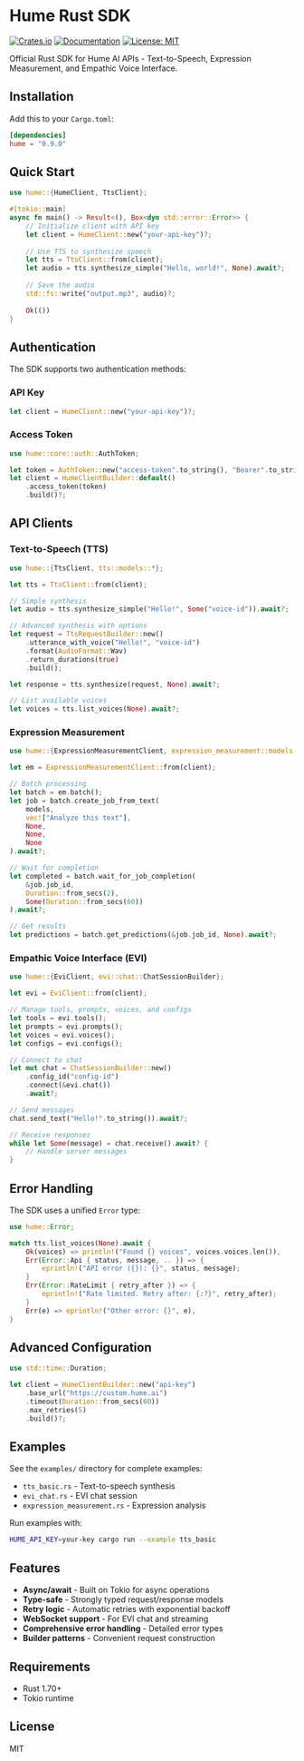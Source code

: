 # Hume Rust SDK

[![Crates.io](https://img.shields.io/crates/v/hume.svg)](https://crates.io/crates/hume)
[![Documentation](https://docs.rs/hume/badge.svg)](https://docs.rs/hume)
[![License: MIT](https://img.shields.io/badge/License-MIT-blue.svg)](https://opensource.org/licenses/MIT)

Official Rust SDK for Hume AI APIs - Text-to-Speech, Expression Measurement, and Empathic Voice Interface.

## Installation

Add this to your `Cargo.toml`:

```toml
[dependencies]
hume = "0.9.0"
```

## Quick Start

```rust
use hume::{HumeClient, TtsClient};

#[tokio::main]
async fn main() -> Result<(), Box<dyn std::error::Error>> {
    // Initialize client with API key
    let client = HumeClient::new("your-api-key")?;
    
    // Use TTS to synthesize speech
    let tts = TtsClient::from(client);
    let audio = tts.synthesize_simple("Hello, world!", None).await?;
    
    // Save the audio
    std::fs::write("output.mp3", audio)?;
    
    Ok(())
}
```

## Authentication

The SDK supports two authentication methods:

### API Key

```rust
let client = HumeClient::new("your-api-key")?;
```

### Access Token

```rust
use hume::core::auth::AuthToken;

let token = AuthToken::new("access-token".to_string(), "Bearer".to_string(), 3600);
let client = HumeClientBuilder::default()
    .access_token(token)
    .build()?;
```

## API Clients

### Text-to-Speech (TTS)

```rust
use hume::{TtsClient, tts::models::*};

let tts = TtsClient::from(client);

// Simple synthesis
let audio = tts.synthesize_simple("Hello!", Some("voice-id")).await?;

// Advanced synthesis with options
let request = TtsRequestBuilder::new()
    .utterance_with_voice("Hello!", "voice-id")
    .format(AudioFormat::Wav)
    .return_durations(true)
    .build();

let response = tts.synthesize(request, None).await?;

// List available voices
let voices = tts.list_voices(None).await?;
```

### Expression Measurement

```rust
use hume::{ExpressionMeasurementClient, expression_measurement::models::*};

let em = ExpressionMeasurementClient::from(client);

// Batch processing
let batch = em.batch();
let job = batch.create_job_from_text(
    models,
    vec!["Analyze this text"],
    None,
    None,
    None
).await?;

// Wait for completion
let completed = batch.wait_for_job_completion(
    &job.job_id,
    Duration::from_secs(2),
    Some(Duration::from_secs(60))
).await?;

// Get results
let predictions = batch.get_predictions(&job.job_id, None).await?;
```

### Empathic Voice Interface (EVI)

```rust
use hume::{EviClient, evi::chat::ChatSessionBuilder};

let evi = EviClient::from(client);

// Manage tools, prompts, voices, and configs
let tools = evi.tools();
let prompts = evi.prompts();
let voices = evi.voices();
let configs = evi.configs();

// Connect to chat
let mut chat = ChatSessionBuilder::new()
    .config_id("config-id")
    .connect(&evi.chat())
    .await?;

// Send messages
chat.send_text("Hello!".to_string()).await?;

// Receive responses
while let Some(message) = chat.receive().await? {
    // Handle server messages
}
```

## Error Handling

The SDK uses a unified `Error` type:

```rust
use hume::Error;

match tts.list_voices(None).await {
    Ok(voices) => println!("Found {} voices", voices.voices.len()),
    Err(Error::Api { status, message, .. }) => {
        eprintln!("API error ({}): {}", status, message);
    }
    Err(Error::RateLimit { retry_after }) => {
        eprintln!("Rate limited. Retry after: {:?}", retry_after);
    }
    Err(e) => eprintln!("Other error: {}", e),
}
```

## Advanced Configuration

```rust
use std::time::Duration;

let client = HumeClientBuilder::new("api-key")
    .base_url("https://custom.hume.ai")
    .timeout(Duration::from_secs(60))
    .max_retries(5)
    .build()?;
```

## Examples

See the `examples/` directory for complete examples:
- `tts_basic.rs` - Text-to-speech synthesis
- `evi_chat.rs` - EVI chat session
- `expression_measurement.rs` - Expression analysis

Run examples with:
```bash
HUME_API_KEY=your-key cargo run --example tts_basic
```

## Features

- **Async/await** - Built on Tokio for async operations
- **Type-safe** - Strongly typed request/response models
- **Retry logic** - Automatic retries with exponential backoff
- **WebSocket support** - For EVI chat and streaming
- **Comprehensive error handling** - Detailed error types
- **Builder patterns** - Convenient request construction

## Requirements

- Rust 1.70+
- Tokio runtime

## License

MIT
